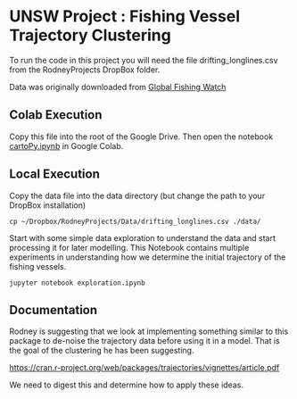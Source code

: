 # UNSW Project : Fishing Vessel Trajectory Clustering

To run the code in this project you will need the file drifting_longlines.csv from the RodneyProjects DropBox folder.

Data was originally downloaded from [Global Fishing Watch](https://globalfishingwatch.org/datasets-and-code/)

## Colab Execution

Copy this file into the root of the Google Drive.
Then open the notebook [cartoPy.ipynb](cartoPy.ipynb) in Google Colab.


## Local Execution

Copy the data file into the data directory (but change the path to your DropBox installation)

```
cp ~/Dropbox/RodneyProjects/Data/drifting_longlines.csv ./data/
```

Start with some simple data exploration to understand the data
and start processing it for later modelling. This Notebook contains
multiple experiments in understanding how we determine the initial
trajectory of the fishing vessels.

```
jupyter notebook exploration.ipynb
```



## Documentation

Rodney is suggesting that we look at implementing something similar to this
package to de-noise the trajectory data before using it in a model. That is
the goal of the clustering he has been suggesting.

https://cran.r-project.org/web/packages/trajectories/vignettes/article.pdf

We need to digest this and determine how to apply these ideas.



